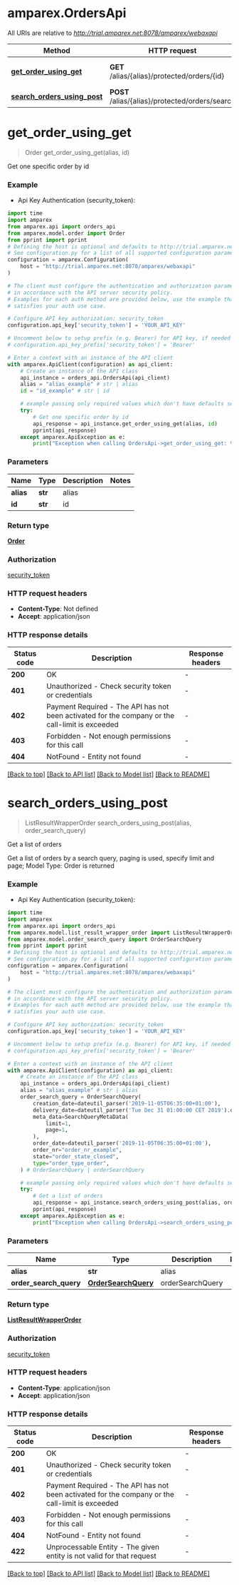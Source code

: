 # amparex.OrdersApi

All URIs are relative to *http://trial.amparex.net:8078/amparex/webaxapi*

Method | HTTP request | Description
------------- | ------------- | -------------
[**get_order_using_get**](OrdersApi.md#get_order_using_get) | **GET** /alias/{alias}/protected/orders/{id} | Get one specific order by id
[**search_orders_using_post**](OrdersApi.md#search_orders_using_post) | **POST** /alias/{alias}/protected/orders/search | Get a list of orders


# **get_order_using_get**
> Order get_order_using_get(alias, id)

Get one specific order by id

### Example

* Api Key Authentication (security_token):

```python
import time
import amparex
from amparex.api import orders_api
from amparex.model.order import Order
from pprint import pprint
# Defining the host is optional and defaults to http://trial.amparex.net:8078/amparex/webaxapi
# See configuration.py for a list of all supported configuration parameters.
configuration = amparex.Configuration(
    host = "http://trial.amparex.net:8078/amparex/webaxapi"
)

# The client must configure the authentication and authorization parameters
# in accordance with the API server security policy.
# Examples for each auth method are provided below, use the example that
# satisfies your auth use case.

# Configure API key authorization: security_token
configuration.api_key['security_token'] = 'YOUR_API_KEY'

# Uncomment below to setup prefix (e.g. Bearer) for API key, if needed
# configuration.api_key_prefix['security_token'] = 'Bearer'

# Enter a context with an instance of the API client
with amparex.ApiClient(configuration) as api_client:
    # Create an instance of the API class
    api_instance = orders_api.OrdersApi(api_client)
    alias = "alias_example" # str | alias
    id = "id_example" # str | id

    # example passing only required values which don't have defaults set
    try:
        # Get one specific order by id
        api_response = api_instance.get_order_using_get(alias, id)
        pprint(api_response)
    except amparex.ApiException as e:
        print("Exception when calling OrdersApi->get_order_using_get: %s\n" % e)
```


### Parameters

Name | Type | Description  | Notes
------------- | ------------- | ------------- | -------------
 **alias** | **str**| alias |
 **id** | **str**| id |

### Return type

[**Order**](Order.md)

### Authorization

[security_token](../README.md#security_token)

### HTTP request headers

 - **Content-Type**: Not defined
 - **Accept**: application/json


### HTTP response details

| Status code | Description | Response headers |
|-------------|-------------|------------------|
**200** | OK |  -  |
**401** | Unauthorized - Check security token or credentials |  -  |
**402** | Payment Required - The API has not been activated for the company or the call-limit is exceeded |  -  |
**403** | Forbidden - Not enough permissions for this call |  -  |
**404** | NotFound - Entity not found |  -  |

[[Back to top]](#) [[Back to API list]](../README.md#documentation-for-api-endpoints) [[Back to Model list]](../README.md#documentation-for-models) [[Back to README]](../README.md)

# **search_orders_using_post**
> ListResultWrapperOrder search_orders_using_post(alias, order_search_query)

Get a list of orders

Get a list of orders  by a search query, paging is used, specify limit and page; Model Type: Order is returned

### Example

* Api Key Authentication (security_token):

```python
import time
import amparex
from amparex.api import orders_api
from amparex.model.list_result_wrapper_order import ListResultWrapperOrder
from amparex.model.order_search_query import OrderSearchQuery
from pprint import pprint
# Defining the host is optional and defaults to http://trial.amparex.net:8078/amparex/webaxapi
# See configuration.py for a list of all supported configuration parameters.
configuration = amparex.Configuration(
    host = "http://trial.amparex.net:8078/amparex/webaxapi"
)

# The client must configure the authentication and authorization parameters
# in accordance with the API server security policy.
# Examples for each auth method are provided below, use the example that
# satisfies your auth use case.

# Configure API key authorization: security_token
configuration.api_key['security_token'] = 'YOUR_API_KEY'

# Uncomment below to setup prefix (e.g. Bearer) for API key, if needed
# configuration.api_key_prefix['security_token'] = 'Bearer'

# Enter a context with an instance of the API client
with amparex.ApiClient(configuration) as api_client:
    # Create an instance of the API class
    api_instance = orders_api.OrdersApi(api_client)
    alias = "alias_example" # str | alias
    order_search_query = OrderSearchQuery(
        creation_date=dateutil_parser('2019-11-05T06:35:00+01:00'),
        delivery_date=dateutil_parser('Tue Dec 31 01:00:00 CET 2019').date(),
        meta_data=SearchQueryMetaData(
            limit=1,
            page=1,
        ),
        order_date=dateutil_parser('2019-11-05T06:35:00+01:00'),
        order_nr="order_nr_example",
        state="order_state_closed",
        type="order_type_order",
    ) # OrderSearchQuery | orderSearchQuery

    # example passing only required values which don't have defaults set
    try:
        # Get a list of orders
        api_response = api_instance.search_orders_using_post(alias, order_search_query)
        pprint(api_response)
    except amparex.ApiException as e:
        print("Exception when calling OrdersApi->search_orders_using_post: %s\n" % e)
```


### Parameters

Name | Type | Description  | Notes
------------- | ------------- | ------------- | -------------
 **alias** | **str**| alias |
 **order_search_query** | [**OrderSearchQuery**](OrderSearchQuery.md)| orderSearchQuery |

### Return type

[**ListResultWrapperOrder**](ListResultWrapperOrder.md)

### Authorization

[security_token](../README.md#security_token)

### HTTP request headers

 - **Content-Type**: application/json
 - **Accept**: application/json


### HTTP response details

| Status code | Description | Response headers |
|-------------|-------------|------------------|
**200** | OK |  -  |
**401** | Unauthorized - Check security token or credentials |  -  |
**402** | Payment Required - The API has not been activated for the company or the call-limit is exceeded |  -  |
**403** | Forbidden - Not enough permissions for this call |  -  |
**404** | NotFound - Entity not found |  -  |
**422** | Unprocessable Entity - The given entity is not valid for that request |  -  |

[[Back to top]](#) [[Back to API list]](../README.md#documentation-for-api-endpoints) [[Back to Model list]](../README.md#documentation-for-models) [[Back to README]](../README.md)

